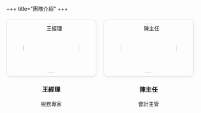 +++
title="團隊介紹"
+++

<div class="team-grid">
  <div class="member-card">
    <img src="/images/team1.jpg" alt="王經理">
    <h3>王經理</h3>
    <p>稅務專家</p>
  </div>
  <div class="member-card">
    <img src="/images/team2.jpg" alt="陳主任">
    <h3>陳主任</h3>
    <p>會計主管</p>
  </div>
</div>

<style>
.team-grid {
  display: flex;
  gap: 20px;
  flex-wrap: wrap;
  margin-top: 20px;
}
.member-card {
  flex: 1 1 200px;
  padding: 10px;
  border: 1px solid #ddd;
  border-radius: 10px;
  text-align: center;
  box-shadow: 2px 2px 8px rgba(0,0,0,0.05);
}
.member-card img {
  width: 100%;
  max-width: 150px;
  border-radius: 50%;
  margin-bottom: 10px;
}
</style>
